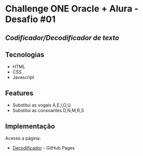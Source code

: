 # Challenge ONE Oracle + Alura - Desafio #01
## _Codificador/Decodificador de texto_

## Tecnologias

- HTML
- CSS
- Javascript

## Features

- Substitui as vogais A,E,I,O,U
- Substitui as consoantes D,N,M,R,S

## Implementação

Acesso a página:
- [Decodificador](https://felipe0059.github.io/Codificador-Decodificador/) - GitHub Pages


